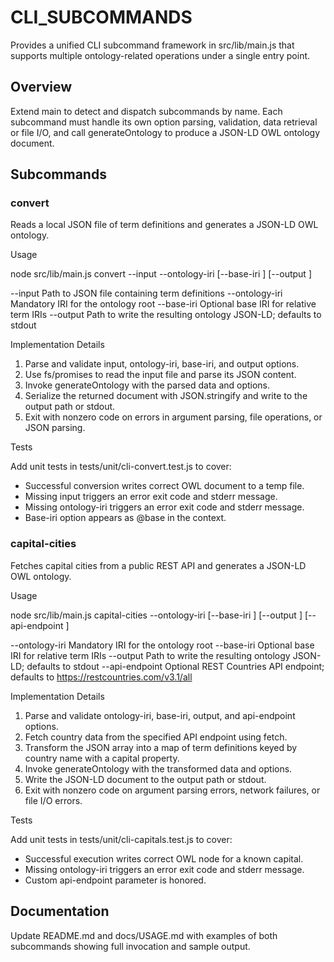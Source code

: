 # CLI_SUBCOMMANDS

Provides a unified CLI subcommand framework in src/lib/main.js that supports multiple ontology-related operations under a single entry point.

## Overview

Extend main to detect and dispatch subcommands by name. Each subcommand must handle its own option parsing, validation, data retrieval or file I/O, and call generateOntology to produce a JSON-LD OWL ontology document.

## Subcommands

### convert

Reads a local JSON file of term definitions and generates a JSON-LD OWL ontology.

Usage

node src/lib/main.js convert --input <path> --ontology-iri <iri> [--base-iri <iri>] [--output <path>]

--input        Path to JSON file containing term definitions
--ontology-iri Mandatory IRI for the ontology root
--base-iri     Optional base IRI for relative term IRIs
--output       Path to write the resulting ontology JSON-LD; defaults to stdout

Implementation Details

1. Parse and validate input, ontology-iri, base-iri, and output options.
2. Use fs/promises to read the input file and parse its JSON content.
3. Invoke generateOntology with the parsed data and options.
4. Serialize the returned document with JSON.stringify and write to the output path or stdout.
5. Exit with nonzero code on errors in argument parsing, file operations, or JSON parsing.

Tests

Add unit tests in tests/unit/cli-convert.test.js to cover:
- Successful conversion writes correct OWL document to a temp file.
- Missing input triggers an error exit code and stderr message.
- Missing ontology-iri triggers an error exit code and stderr message.
- Base-iri option appears as @base in the context.

### capital-cities

Fetches capital cities from a public REST API and generates a JSON-LD OWL ontology.

Usage

node src/lib/main.js capital-cities --ontology-iri <iri> [--base-iri <iri>] [--output <path>] [--api-endpoint <url>]

--ontology-iri Mandatory IRI for the ontology root
--base-iri     Optional base IRI for relative term IRIs
--output       Path to write the resulting ontology JSON-LD; defaults to stdout
--api-endpoint Optional REST Countries API endpoint; defaults to https://restcountries.com/v3.1/all

Implementation Details

1. Parse and validate ontology-iri, base-iri, output, and api-endpoint options.
2. Fetch country data from the specified API endpoint using fetch.
3. Transform the JSON array into a map of term definitions keyed by country name with a capital property.
4. Invoke generateOntology with the transformed data and options.
5. Write the JSON-LD document to the output path or stdout.
6. Exit with nonzero code on argument parsing errors, network failures, or file I/O errors.

Tests

Add unit tests in tests/unit/cli-capitals.test.js to cover:
- Successful execution writes correct OWL node for a known capital.
- Missing ontology-iri triggers an error exit code and stderr message.
- Custom api-endpoint parameter is honored.

## Documentation

Update README.md and docs/USAGE.md with examples of both subcommands showing full invocation and sample output.
